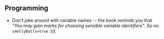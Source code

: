 Programming
-----------

- Don't joke around with variable names -- the book reminds you that *"You may
  gain marks for choosing sensible variable identifiers"*. So no
  `smellyBalls=true` :(((
